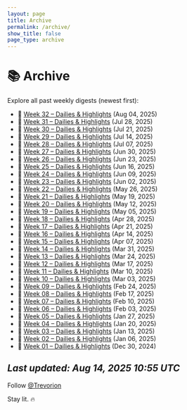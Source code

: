 ```yaml
---
layout: page
title: Archive
permalink: /archive/
show_title: false
page_type: archive
---
```


# 📚 Archive

Explore all past weekly digests (newest first):


- 📅 [Week 32 – Dailies & Highlights](/2025/08/04/week-32.html) (Aug 04, 2025)
- 📅 [Week 31 – Dailies & Highlights](/2025/07/28/week-31.html) (Jul 28, 2025)
- 📅 [Week 30 – Dailies & Highlights](/2025/07/21/week-30.html) (Jul 21, 2025)
- 📅 [Week 29 – Dailies & Highlights](/2025/07/14/week-29.html) (Jul 14, 2025)
- 📅 [Week 28 – Dailies & Highlights](/2025/07/07/week-28.html) (Jul 07, 2025)
- 📅 [Week 27 – Dailies & Highlights](/2025/06/30/week-27.html) (Jun 30, 2025)
- 📅 [Week 26 – Dailies & Highlights](/2025/06/23/week-26.html) (Jun 23, 2025)
- 📅 [Week 25 – Dailies & Highlights](/2025/06/16/week-25.html) (Jun 16, 2025)
- 📅 [Week 24 – Dailies & Highlights](/2025/06/09/week-24.html) (Jun 09, 2025)
- 📅 [Week 23 – Dailies & Highlights](/2025/06/02/week-23.html) (Jun 02, 2025)
- 📅 [Week 22 – Dailies & Highlights](/2025/05/26/week-22.html) (May 26, 2025)
- 📅 [Week 21 – Dailies & Highlights](/2025/05/19/week-21.html) (May 19, 2025)
- 📅 [Week 20 – Dailies & Highlights](/2025/05/12/week-20.html) (May 12, 2025)
- 📅 [Week 19 – Dailies & Highlights](/2025/05/05/week-19.html) (May 05, 2025)
- 📅 [Week 18 – Dailies & Highlights](/2025/04/28/week-18.html) (Apr 28, 2025)
- 📅 [Week 17 – Dailies & Highlights](/2025/04/21/week-17.html) (Apr 21, 2025)
- 📅 [Week 16 – Dailies & Highlights](/2025/04/14/week-16.html) (Apr 14, 2025)
- 📅 [Week 15 – Dailies & Highlights](/2025/04/07/week-15.html) (Apr 07, 2025)
- 📅 [Week 14 – Dailies & Highlights](/2025/03/31/week-14.html) (Mar 31, 2025)
- 📅 [Week 13 – Dailies & Highlights](/2025/03/24/week-13.html) (Mar 24, 2025)
- 📅 [Week 12 – Dailies & Highlights](/2025/03/17/week-12.html) (Mar 17, 2025)
- 📅 [Week 11 – Dailies & Highlights](/2025/03/10/week-11.html) (Mar 10, 2025)
- 📅 [Week 10 – Dailies & Highlights](/2025/03/03/week-10.html) (Mar 03, 2025)
- 📅 [Week 09 – Dailies & Highlights](/2025/02/24/week-09.html) (Feb 24, 2025)
- 📅 [Week 08 – Dailies & Highlights](/2025/02/17/week-08.html) (Feb 17, 2025)
- 📅 [Week 07 – Dailies & Highlights](/2025/02/10/week-07.html) (Feb 10, 2025)
- 📅 [Week 06 – Dailies & Highlights](/2025/02/03/week-06.html) (Feb 03, 2025)
- 📅 [Week 05 – Dailies & Highlights](/2025/01/27/week-05.html) (Jan 27, 2025)
- 📅 [Week 04 – Dailies & Highlights](/2025/01/20/week-04.html) (Jan 20, 2025)
- 📅 [Week 03 – Dailies & Highlights](/2025/01/13/week-03.html) (Jan 13, 2025)
- 📅 [Week 02 – Dailies & Highlights](/2025/01/06/week-02.html) (Jan 06, 2025)
- 📅 [Week 01 – Dailies & Highlights](/2024/12/30/week-01.html) (Dec 30, 2024)

_Last updated: Aug 14, 2025 10:55 UTC_
---
Follow [@Trevorion](https://x.com/Trevorion)

Stay lit. 🔥

